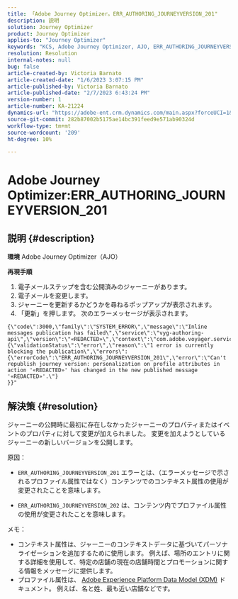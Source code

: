 ```yaml
---
title: 「Adobe Journey Optimizer。ERR_AUTHORING_JOURNEYVERSION_201"
description: 説明
solution: Journey Optimizer
product: Journey Optimizer
applies-to: "Journey Optimizer"
keywords: "KCS, Adobe Journey Optimizer, AJO, ERR_AUTHORING_JOURNEYVERSION_201, journey not published"
resolution: Resolution
internal-notes: null
bug: false
article-created-by: Victoria Barnato
article-created-date: "1/6/2023 3:07:15 PM"
article-published-by: Victoria Barnato
article-published-date: "2/7/2023 6:43:24 PM"
version-number: 1
article-number: KA-21224
dynamics-url: "https://adobe-ent.crm.dynamics.com/main.aspx?forceUCI=1&pagetype=entityrecord&etn=knowledgearticle&id=da5d0dcb-d38d-ed11-81ac-6045bd006239"
source-git-commit: 282b87002b5175ae14bc391feed9e571ab90324d
workflow-type: tm+mt
source-wordcount: '209'
ht-degree: 10%

---
```


# Adobe Journey Optimizer:ERR_AUTHORING_JOURNEYVERSION_201

## 説明 {#description}

<b>環境</b>
Adobe Journey Optimizer（AJO）


<b>再現手順</b>
1. 電子メールステップを含む公開済みのジャーニーがあります。
2. 電子メールを変更します。
3. ジャーニーを更新するかどうかを尋ねるポップアップが表示されます。
4. 「更新」を押します。 次のエラーメッセージが表示されます。



```
{\"code\":3000,\"family\":\"SYSTEM_ERROR\",\"message\":\"Inline messages publication has failed\",\"service\":\"vyg-authoring-api\",\"version\":\"«REDACTED»\",\"context\":\"com.adobe.voyager.service.authoring.restapis.v1_0.JourneyVersionsService:1864\",\"uid\":\"«REDACTED»\",\"extraInfo\":{\"validationStatus\":\"error\",\"reason\":\"1 error is currently blocking the publication\",\"errors\":
{\"errorCode\":\"ERR_AUTHORING_JOURNEYVERSION_201\",\"error\":\"Can't republish journey version: personalization on profile attributes in action '«REDACTED»' has changed in the new published message '«REDACTED»'.\"}
}}"
```



## 解決策 {#resolution}


ジャーニーの公開時に最初に存在しなかったジャーニーのプロパティまたはイベントのプロパティに対して変更が加えられました。 変更を加えようとしているジャーニーの新しいバージョンを公開します。


原因：
- `ERR_AUTHORING_JOURNEYVERSION_201` エラーとは、（エラーメッセージで示されるプロファイル属性ではなく）コンテンツでのコンテキスト属性の使用が変更されたことを意味します。


- `ERR_AUTHORING_JOURNEYVERSION_202` は、コンテンツ内でプロファイル属性の使用が変更されたことを意味します。


メモ：

- コンテキスト属性は、ジャーニーのコンテキストデータに基づいてパーソナライゼーションを追加するために使用します。 例えば、場所のエントリに関する詳細を使用して、特定の店舗の現在の店舗時間とプロモーションに関する情報をメッセージに提供します。
- プロファイル属性は、 [Adobe Experience Platform Data Model (XDM)](https://experienceleague.adobe.com/docs/experience-platform/xdm/home.html?lang=ja) ドキュメント。 例えば、名と姓、最も近い店舗などです。

